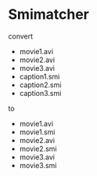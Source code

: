 Smimatcher
===========

convert

- movie1.avi
- movie2.avi
- movie3.avi
- caption1.smi
- caption2.smi
- caption3.smi

to 

- movie1.avi
- movie1.smi
- movie2.avi
- movie2.smi
- movie3.avi
- movie3.smi